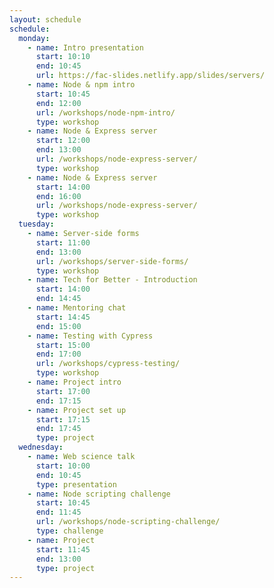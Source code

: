 ```yaml
---
layout: schedule
schedule:
  monday:
    - name: Intro presentation
      start: 10:10
      end: 10:45
      url: https://fac-slides.netlify.app/slides/servers/
    - name: Node & npm intro
      start: 10:45
      end: 12:00
      url: /workshops/node-npm-intro/
      type: workshop
    - name: Node & Express server
      start: 12:00
      end: 13:00
      url: /workshops/node-express-server/
      type: workshop
    - name: Node & Express server
      start: 14:00
      end: 16:00
      url: /workshops/node-express-server/
      type: workshop
  tuesday:
    - name: Server-side forms
      start: 11:00
      end: 13:00
      url: /workshops/server-side-forms/
      type: workshop
    - name: Tech for Better - Introduction
      start: 14:00
      end: 14:45
    - name: Mentoring chat
      start: 14:45
      end: 15:00
    - name: Testing with Cypress
      start: 15:00
      end: 17:00
      url: /workshops/cypress-testing/
      type: workshop
    - name: Project intro
      start: 17:00
      end: 17:15
    - name: Project set up
      start: 17:15
      end: 17:45
      type: project
  wednesday:
    - name: Web science talk
      start: 10:00
      end: 10:45
      type: presentation
    - name: Node scripting challenge
      start: 10:45
      end: 11:45
      url: /workshops/node-scripting-challenge/
      type: challenge
    - name: Project
      start: 11:45
      end: 13:00
      type: project
---
```

